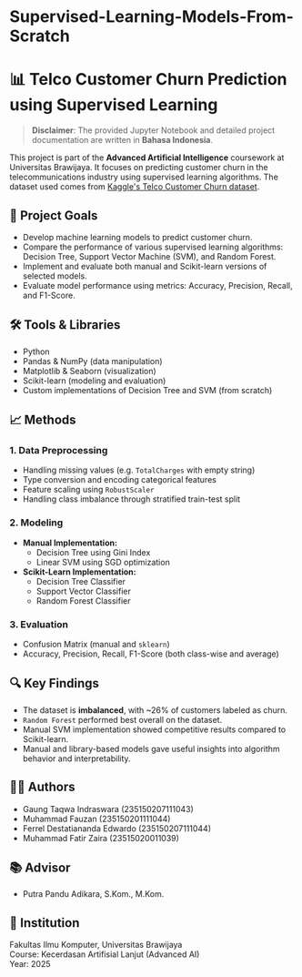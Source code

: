 # Supervised-Learning-Models-From-Scratch

# 📊 Telco Customer Churn Prediction using Supervised Learning
> **Disclaimer**: The provided Jupyter Notebook and detailed project documentation are written in **Bahasa Indonesia**.

This project is part of the **Advanced Artificial Intelligence** coursework at Universitas Brawijaya. It focuses on predicting customer churn in the telecommunications industry using supervised learning algorithms. The dataset used comes from [Kaggle's Telco Customer Churn dataset](https://www.kaggle.com/blastchar/telco-customer-churn).

## 📌 Project Goals

- Develop machine learning models to predict customer churn.
- Compare the performance of various supervised learning algorithms: Decision Tree, Support Vector Machine (SVM), and Random Forest.
- Implement and evaluate both manual and Scikit-learn versions of selected models.
- Evaluate model performance using metrics: Accuracy, Precision, Recall, and F1-Score.

## 🛠 Tools & Libraries

- Python
- Pandas & NumPy (data manipulation)
- Matplotlib & Seaborn (visualization)
- Scikit-learn (modeling and evaluation)
- Custom implementations of Decision Tree and SVM (from scratch)

## 📈 Methods

### 1. Data Preprocessing
- Handling missing values (e.g. `TotalCharges` with empty string)
- Type conversion and encoding categorical features
- Feature scaling using `RobustScaler`
- Handling class imbalance through stratified train-test split

### 2. Modeling
- **Manual Implementation:**
  - Decision Tree using Gini Index
  - Linear SVM using SGD optimization
- **Scikit-Learn Implementation:**
  - Decision Tree Classifier
  - Support Vector Classifier
  - Random Forest Classifier

### 3. Evaluation
- Confusion Matrix (manual and `sklearn`)
- Accuracy, Precision, Recall, F1-Score (both class-wise and average)

## 🔍 Key Findings

- The dataset is **imbalanced**, with ~26% of customers labeled as churn.
- `Random Forest` performed best overall on the dataset.
- Manual SVM implementation showed competitive results compared to Scikit-learn.
- Manual and library-based models gave useful insights into algorithm behavior and interpretability.

## 👨‍🏫 Authors

- Gaung Taqwa Indraswara (235150207111043)  
- Muhammad Fauzan (235150201111044)  
- Ferrel Destatiananda Edwardo (235150207111044)  
- Muhammad Fatir Zaira (23515020011039)

## 📚 Advisor

- Putra Pandu Adikara, S.Kom., M.Kom.

## 🏫 Institution

Fakultas Ilmu Komputer, Universitas Brawijaya  
Course: Kecerdasan Artifisial Lanjut (Advanced AI)  
Year: 2025
